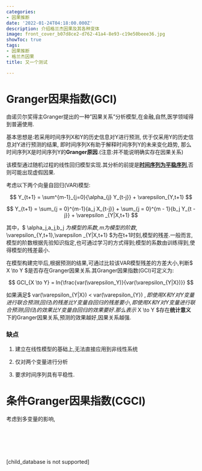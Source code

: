 ```yaml
---
categories:
- 因果推断
date: '2022-01-24T04:18:00.000Z'
description: 介绍格兰杰因果及其各种变体
image: front_cover_b07d8ce2-d762-41a4-8e93-c19e50beee36.jpg
showToc: true
tags:
- 因果推断
- 格兰杰因果
title: 又一个测试

---
```




# Granger因果指数(GCI)

由诺贝尔奖得主Granger提出的一种”因果关系”分析模型,在金融,自然,医学领域得到普遍使用.

基本思想是:若采用时间序列X和Y的历史信息对Y进行预测, 优于仅采用Y的历史信息对Y进行预测的结果, 即时间序列X有助于解释时间序列Y的未来变化趋势, 那么时间序列X是时间序列Y的**Granger原因**.(注意:并不能说明确实存在因果关系)

该模型通过随机过程的线性回归模型实现.其分析的前提是<u>**时间序列为平稳序列**</u>,否则可能出现虚假因果.

考虑以下两个向量自回归(VAR)模型:

$$
Y_{t+1} = \sum^{m-1}_{j=0}{\alpha_{j} Y_{t-j}} + \varepsilon_{Y,t+1} 
$$

$$ Y_{t+1} = \sum_{j = 0}^{m-1}{a_j X_{t-j}} + \sum_{j = 0}^{m - 1}{b_j Y_{t - j}} + \varepsilon _{Y|X,t+1} $$

其中，$ \alpha_j,a_j,b_j $为模型的系数,m为模型的阶数,$ \varepsilon_{Y,t+1},\varepsilon _{Y|X,t+1} $为在t+1时刻,模型的残差.一般而言,模型的阶数根据先验知识指定,也可通过学习的方式得到;模型的系数由训练得到,使得模型的残差最小.

在模型构建完毕后,根据预测的结果,可通过比较该VAR模型残差的方差大小,判断$ X \to Y $是否存在Granger因果关系.其Granger因果指数(GCI)可定义为:

$$ GCI_{X \to Y} = ln{\frac{var(\varepsilon_Y)}{var(\varepsilon_{Y|X})}}  $$

如果满足$ var(\varepsilon_{Y|X}) < var(\varepsilon_{Y}) $,即使用X和Y对Y变量进行联合预测(回归)的残差比Y变量自回归的残差要小,即使用X和Y对Y变量进行联合预测(回归)的效果比Y变量自回归的效果要好.那么表示$ X \to Y $存在**统计意义**下的Granger因果关系,预测的效果越好,因果关系越强. 

### 缺点

1. 建立在线性模型的基础上,无法直接应用到非线性系统

1. 仅对两个变量进行分析

1. 要求时间序列具有平稳性.

# 条件Granger因果指数(CGCI)

考虑到多变量的影响,

<br/>

<br/>

<br/>

<br/>

[child_database is not supported]

